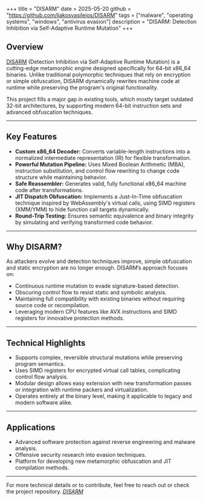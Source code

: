 +++
title = "DISARM"
date = 2025-05-20
github = "https://github.com/liakosvasileios/DISARM"
tags = ["malware", "operating systems", "windows", "antivirus evasion"]
description = "DISARM: Detection Inhibition via Self-Adaptive Runtime Mutation"
+++

## Overview

[DISARM](https://github.com/liakosvasileios/DISARM) (Detection Inhibition via Self-Adaptive Runtime Mutation) is a cutting-edge metamorphic engine designed specifically for 64-bit x86_64 binaries. Unlike traditional polymorphic techniques that rely on encryption or simple obfuscation, DISARM dynamically rewrites machine code at runtime while preserving the program's original functionality.

This project fills a major gap in existing tools, which mostly target outdated 32-bit architectures, by supporting modern 64-bit instruction sets and advanced obfuscation techniques.

---

## Key Features

- **Custom x86_64 Decoder:** Converts variable-length instructions into a normalized intermediate representation (IR) for flexible transformation.
- **Powerful Mutation Pipeline:** Uses Mixed Boolean Arithmetic (MBA), instruction substitution, and control flow rewriting to change code structure while maintaining behavior.
- **Safe Reassembler:** Generates valid, fully functional x86_64 machine code after transformations.
- **JIT Dispatch Obfuscation:** Implements a Just-In-Time obfuscation technique inspired by WebAssembly's virtual calls, using SIMD registers (XMM/YMM) to hide function call targets dynamically.
- **Round-Trip Testing:** Ensures semantic equivalence and binary integrity by simulating and verifying transformed code behavior.

---

## Why DISARM?

As attackers evolve and detection techniques improve, simple obfuscation and static encryption are no longer enough. DISARM’s approach focuses on:

- Continuous runtime mutation to evade signature-based detection.
- Obscuring control flow to resist static and symbolic analysis.
- Maintaining full compatibility with existing binaries without requiring source code or recompilation.
- Leveraging modern CPU features like AVX instructions and SIMD registers for innovative protection methods.

---

## Technical Highlights

- Supports complex, reversible structural mutations while preserving program semantics.
- Uses SIMD registers for encrypted virtual call tables, complicating control flow analysis.
- Modular design allows easy extension with new transformation passes or integration with runtime packers and virtualization.
- Operates entirely at the binary level, making it applicable to legacy and modern software alike.

---

## Applications

- Advanced software protection against reverse engineering and malware analysis.
- Offensive security research into evasion techniques.
- Platform for developing new metamorphic obfuscation and JIT compilation methods.

---

For more technical details or to contribute, feel free to reach out or check the project repository.
[*DISARM*](https://github.com/liakosvasileios/DISARM)
